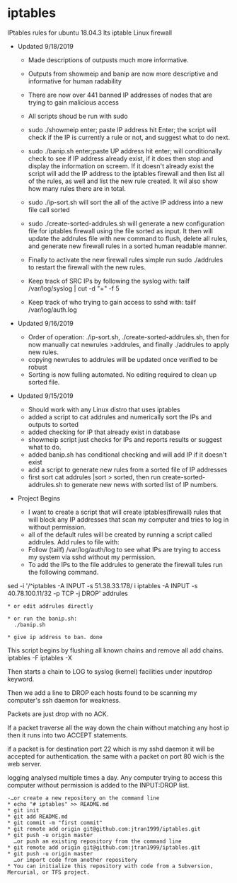 # iptables
IPtables rules for ubuntu 18.04.3 lts iptable Linux firewall

- Updated 9/18/2019
	* Made descriptions of outpusts much more informative. 
	* Outputs from showmeip and banip are now more descriptive and informative for human radability
	* There are now over 441 banned IP addresses of nodes that are trying to gain malicious access
	* All scripts shoud be run with sudo
	* sudo ./showmeip enter; paste IP address hit Enter; the script will check if the IP is currently a rule or not, and suggest what to do next.
	* sudo ./banip.sh enter;paste UP address hit enter; will conditionally check to see if IP address already exist, if it does then stop and display the information on screem. If it doesn't already exist the script will add the IP address to the iptables firewall and then list all of the rules, as well and list the new rule created. It wil also show how many rules there are in total.
	* sudo ./ip-sort.sh will sort the all of the active IP address into a new file call sorted
	* sudo ./create-sorted-addrules.sh will generate a new configuration file for iptables firewall using the file sorted as input. It then will update the addrules file with new command to flush, delete all rules, and generate new firewall rules in a sorted human readable manner.
	* Finally to activate the new firewall rules simple run sudo ./addrules to restart the firewall with the new rules.

	* Keep track of SRC IPs by following the syslog with: tailf /var/log/syslog | cut -d "=" -f 5
	* Keep track of who trying to gain access to sshd with: tailf /var/log/auth.log

- Updated 9/16/2019
	* Order of operation: ./ip-sort.sh, ./create-sorted-addrules.sh, then for now manually cat newrules >addrules, and finally ./addrules to apply new rules.
	* copying newrules to addrules will be updated once verified to be robust
	* Sorting is now fulling automated. No editing required to clean up sorted file.

- Updated 9/15/2019
	* Should work with any Linux distro that uses iptables
	* added a script to cat addrules and numerically sort the IPs and outputs to sorted
	* added checking for IP that already exist in database
	* showmeip script just checks for IPs and reports results or suggest what to do.
	* added banip.sh has conditional checking and will add IP if it doesn't exist
	* add a script to generate new rules from a sorted file of IP addresses
	* first sort cat addrules |sort > sorted, then run create-sorted-addrules.sh to generate new news with sorted list of IP numbers.

- Project Begins
	* I want to create a script that will create iptables(firewall) rules that will block any IP addresses that scan my computer and tries to log in without permission.
	* all of the default rules will be created by running a script called addrules.
Add rules to file with:
	* Follow (tailf) /var/log/auth/log to see what IPs are trying to access my system via sshd without my permission.
	* To add the IPs to the file addrules to generate the firewall tules run the following command.

sed -i '/^iptables -A INPUT -s 51.38.33.178/ i iptables -A INPUT -s 40.78.100.11/32  -p TCP -j DROP' addrules

	* or edit addrules directly

	* or run the banip.sh:
	  ./banip.sh

	* give ip address to ban. done

This script begins by flushing all known chains and remove all add chains.
iptables -F
iptables -X

Then starts a chain to LOG to syslog (kernel) facilities under inputdrop keyword.

Then we add a line to DROP each hosts found to be scanning my computer's ssh daemon for weakness. 

Packets are just drop with no ACK.

If a packet traverse all the way down the chain without matching any host ip then it runs into two ACCEPT statements.

if a packet is for destination port 22 which is my sshd daemon it will be accepted for authentication.
the same with a packet on port 80 wich is the web server.

logging analysed multiple times a day. Any computer trying to access this computer without permission is added to the INPUT:DROP list.

	-…or create a new repository on the command line
	* echo "# iptables" >> README.md
	* git init
	* git add README.md
	* git commit -m "first commit"
	* git remote add origin git@github.com:jtran1999/iptables.git
	* git push -u origin master
	  …or push an existing repository from the command line
	* git remote add origin git@github.com:jtran1999/iptables.git
	* git push -u origin master
	  …or import code from another repository
	* You can initialize this repository with code from a Subversion, Mercurial, or TFS project.




